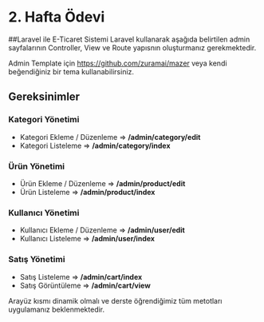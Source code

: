 # 2. Hafta Ödevi

##Laravel ile E-Ticaret Sistemi
Laravel kullanarak aşağıda belirtilen admin sayfalarının Controller, View ve Route yapısnın oluşturmanız gerekmektedir.

Admin Template için https://github.com/zuramai/mazer veya kendi beğendiğiniz bir tema kullanabilirsiniz.
## Gereksinimler 
### Kategori Yönetimi
- Kategori Ekleme / Düzenleme => **/admin/category/edit**
- Kategori Listeleme => **/admin/category/index**

### Ürün Yönetimi
- Ürün Ekleme / Düzenleme => **/admin/product/edit**
- Ürün Listeleme => **/admin/product/index**

### Kullanıcı Yönetimi
- Kullanıcı Ekleme / Düzenleme => **/admin/user/edit**
- Kullanıcı Listeleme => **/admin/user/index**

### Satış Yönetimi
- Satış Listeleme => **/admin/cart/index**
- Satış Görüntüleme => **/admin/cart/view**

Arayüz kısmı dinamik olmalı ve derste öğrendiğimiz tüm metotları uygulamanız beklenmektedir. 

